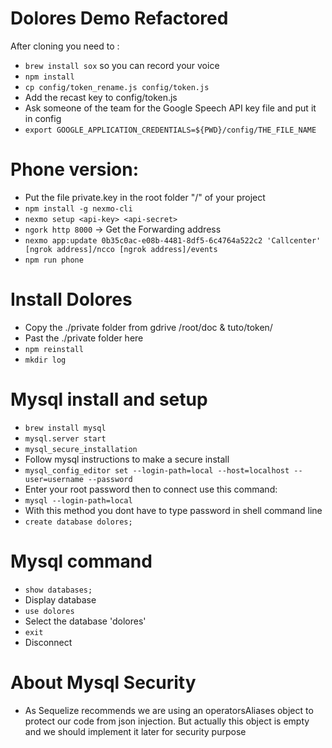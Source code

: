 # Dolores Demo Refactored

After cloning you need to :

- `brew install sox` so you can record your voice
- `npm install`
- `cp config/token_rename.js config/token.js`
- Add the recast key to config/token.js
- Ask someone of the team for the Google Speech API key file and put it in config
- `export GOOGLE_APPLICATION_CREDENTIALS=${PWD}/config/THE_FILE_NAME`

# Phone version:
- Put the file private.key in the root folder "/" of your project
- `npm install -g nexmo-cli`
- `nexmo setup <api-key> <api-secret>`
- `ngork http 8000` -> Get the Forwarding address
- `nexmo app:update 0b35c0ac-e08b-4481-8df5-6c4764a522c2 'Callcenter' [ngrok address]/ncco [ngrok address]/events`
- `npm run phone`




# Install Dolores
- Copy the ./private folder from gdrive /root/doc & tuto/token/
- Past the ./private folder here
- `npm reinstall`
- `mkdir log`

# Mysql install and setup
- `brew install mysql`
- `mysql.server start`
- `mysql_secure_installation`
- Follow mysql instructions to make a secure install
- `mysql_config_editor set --login-path=local --host=localhost --user=username --password`
- Enter your root password then to connect use this command:
- `mysql --login-path=local`
- With this method you dont have to type password in shell command line
- `create database dolores;`

# Mysql command
- `show databases;`
- Display database
- `use dolores`
- Select the database 'dolores'
- `exit`
- Disconnect

# About Mysql Security
- As Sequelize recommends we are using an operatorsAliases object to protect our code from json injection. But actually this object is empty and we should implement it later for security purpose
